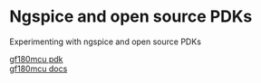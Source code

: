 # Ngspice and open source PDKs 

Experimenting with ngspice and open source PDKs

[gf180mcu pdk](https://github.com/google/gf180mcu-pdk])<br>
[gf180mcu docs](https://gf180mcu-pdk.readthedocs.io)

